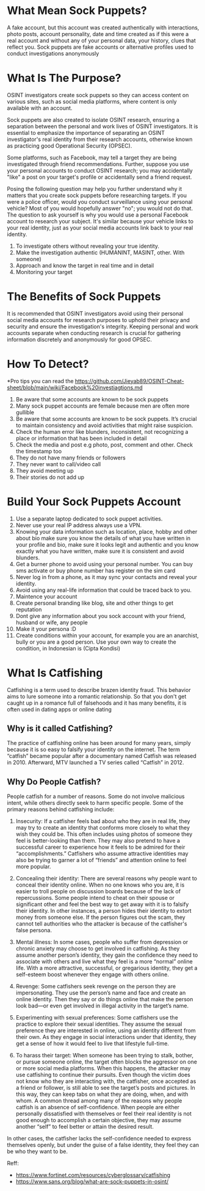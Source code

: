 # What Mean Sock Puppets?

A fake account, but this account was created authentically with interactions, photo posts, account personality, date and time created as if this were a real account and without any of your personal data, your history, clues that reflect you. Sock puppets are fake accounts or alternative profiles used to conduct investigations anonymously

# What Is The Purpose? 

OSINT investigators create sock puppets so they can access content on various sites, such as social media platforms, where content is only available with an account.

Sock puppets are also created to isolate OSINT research, ensuring a separation between the personal and work lives of OSINT investigators. It is essential to emphasize the importance of separating an OSINT investigator's real identity from their research accounts, otherwise known as practicing good Operational Security (OPSEC).

Some platforms, such as Facebook, may tell a target they are being investigated through friend recommendations. Further, suppose you use your personal accounts to conduct OSINT research; you may accidentally "like" a post on your target's profile or accidentally send a friend request.

Posing the following question may help you further understand why it matters that you create sock puppets before researching targets. If you were a police officer, would you conduct surveillance using your personal vehicle? Most of you would hopefully answer "no"; you would not do that. The question to ask yourself is why you would use a personal Facebook account to research your subject. It's similar because your vehicle links to your real identity, just as your social media accounts link back to your real identity.

1. To investigate others without revealing your true identity.
2. Make the investigation authentic (HUMANINT, MASINT, other. With someone)
3. Approach and know the target in real time and in detail
4. Monitoring your target 

# The Benefits of Sock Puppets

It is recommended that OSINT investigators avoid using their personal social media accounts for research purposes to uphold their privacy and security and ensure the investigation's integrity. Keeping personal and work accounts separate when conducting research is crucial for gathering information discretely and anonymously for good OPSEC.

# How To Detect? 

*Pro tips you can read the https://github.com/Jieyab89/OSINT-Cheat-sheet/blob/main/wiki/Facebook%20investiagtions.md 

1. Be aware that some accounts are known to be sock puppets
2. Many sock puppet accounts are female because men are often more gullible
3. Be aware that some accounts are known to be sock puppets. It’s crucial to maintain consistency and avoid activities that might raise suspicion.
4. Check the human error like blunders, inconsistent, not recognizing a place or information that has been included in detail
5. Check the media and post e.g photo, post, comment and other. Check the timestamp too
6. They do not have many friends or followers
7. They never want to call/video call
8. They avoid meeting up
9. Their stories do not add up

# Build Your Sock Puppets Account 

1. Use a separate laptop dedicated to sock puppet activities.
2. Never use your real IP address always use a VPN.
3. Knowing your data information such as location, place, hobby and other about bio make sure you know the details of what you have written in your profile and bio, make sure it looks legit and authentic and you know exactly what you have written, make sure it is consistent and avoid blunders.
4. Get a burner phone to avoid using your personal number. You can buy sms activate or buy phone number has register on the sim card 
5. Never log in from a phone, as it may sync your contacts and reveal your identity.
6. Avoid using any real-life information that could be traced back to you.
7. Maintence your account 
8. Create personal branding like blog, site and other things to get reputation
9. Dont give any information about you sock account with your friend, husband or wife, any people
10. Make it your persona :D 
11. Create conditions within your account, for example you are an anarchist, bully or you are a good person. Use your own way to create the condition, in Indonesian is (Cipta Kondisi)

# What Is Catfishing 

Catfishing is a term used to describe brazen identity fraud. This behavior aims to lure someone into a romantic relationship. So that you don't get caught up in a romance full of falsehoods and it has many benefits, it is often used in dating apps or online dating

## Why is it called Catfishing?

The practice of catfishing online has been around for many years, simply because it is so easy to falsify your identity on the internet. The term “catfish” became popular after a documentary named Catfish was released in 2010. Afterward, MTV launched a TV series called “Catfish” in 2012.

## Why Do People Catfish?

People catfish for a number of reasons. Some do not involve malicious intent, while others directly seek to harm specific people. Some of the primary reasons behind catfishing include:

1. Insecurity: If a catfisher feels bad about who they are in real life, they may try to create an identity that conforms more closely to what they wish they could be. This often includes using photos of someone they feel is better-looking than them. They may also pretend to have a successful career to experience how it feels to be admired for their “accomplishments.” Catfishers who assume attractive identities may also be trying to garner a lot of “friends” and attention online to feel more popular.

2. Concealing their identity: There are several reasons why people want to conceal their identity online. When no one knows who you are, it is easier to troll people on discussion boards because of the lack of repercussions. Some people intend to cheat on their spouse or significant other and feel the best way to get away with it is to falsify their identity. In other instances, a person hides their identity to extort money from someone else. If the person figures out the scam, they cannot tell authorities who the attacker is because of the catfisher's false persona.

3. Mental illness: In some cases, people who suffer from depression or chronic anxiety may choose to get involved in catfishing. As they assume another person’s identity, they gain the confidence they need to associate with others and live what they feel is a more “normal” online life. With a more attractive, successful, or gregarious identity, they get a self-esteem boost whenever they engage with others online.

4. Revenge: Some catfishers seek revenge on the person they are impersonating. They use the person’s name and face and create an online identity. Then they say or do things online that make the person look bad—or even get involved in illegal activity in the target’s name.

5. Experimenting with sexual preferences: Some catfishers use the practice to explore their sexual identities. They assume the sexual preference they are interested in online, using an identity different from their own. As they engage in social interactions under that identity, they get a sense of how it would feel to live that lifestyle full-time.

6. To harass their target: When someone has been trying to stalk, bother, or pursue someone online, the target often blocks the aggressor on one or more social media platforms. When this happens, the attacker may use catfishing to continue their pursuits. Even though the victim does not know who they are interacting with, the catfisher, once accepted as a friend or follower, is still able to see the target’s posts and pictures. In this way, they can keep tabs on what they are doing, when, and with whom.
A common thread among many of the reasons why people catfish is an absence of self-confidence. When people are either personally dissatisfied with themselves or feel their real identity is not good enough to accomplish a certain objective, they may assume another “self” to feel better or attain the desired result. 

In other cases, the catfisher lacks the self-confidence needed to express themselves openly, but under the guise of a false identity, they feel they can be who they want to be.

Reff: 

- https://www.fortinet.com/resources/cyberglossary/catfishing
- https://www.sans.org/blog/what-are-sock-puppets-in-osint/ 